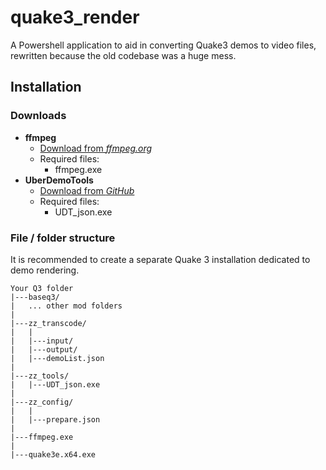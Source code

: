 # quake3_render

A Powershell application to aid in converting Quake3 demos to video files, rewritten because the old codebase was a huge mess.

## Installation

### Downloads

- **ffmpeg**
  - [Download from *ffmpeg.org*](http://ffmpeg.org/download.html)
  - Required files:
    - ffmpeg.exe
- **UberDemoTools**
  - [Download from *GitHub*](https://github.com/mightycow/uberdemotools)
  - Required files:
    - UDT_json.exe

### File / folder structure

It is recommended to create a separate Quake 3 installation dedicated to demo rendering.

```text
Your Q3 folder
|---baseq3/
|   ... other mod folders
|
|---zz_transcode/
|   |
|   |---input/
|   |---output/
|   |---demoList.json
|
|---zz_tools/
|   |---UDT_json.exe
|
|---zz_config/
|   |
|   |---prepare.json
|
|---ffmpeg.exe
|
|---quake3e.x64.exe
```
